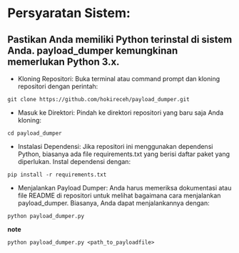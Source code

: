 # Persyaratan Sistem: 
## Pastikan Anda memiliki Python terinstal di sistem Anda. payload_dumper kemungkinan memerlukan Python 3.x.

- Kloning Repositori: Buka terminal atau command prompt dan kloning repositori dengan perintah:
```
git clone https://github.com/hokireceh/payload_dumper.git
```

- Masuk ke Direktori: Pindah ke direktori repositori yang baru saja Anda kloning:
```
cd payload_dumper
```

- Instalasi Dependensi: Jika repositori ini menggunakan dependensi Python, biasanya ada file requirements.txt yang berisi daftar paket yang diperlukan. Instal dependensi dengan:
```
pip install -r requirements.txt
```

- Menjalankan Payload Dumper: Anda harus memeriksa dokumentasi atau file README di repositori untuk melihat bagaimana cara menjalankan payload_dumper. Biasanya, Anda dapat menjalankannya dengan:
```
python payload_dumper.py
```

**note**
```
python payload_dumper.py <path_to_payloadfile>
```


